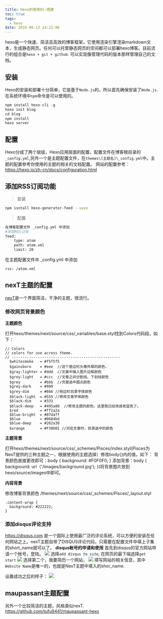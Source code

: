 ```yaml
---
title: Hexo的使用01-搭建
toc: true
tags:
  - hexo
date: 2016-06-13 14:22:06
---
```


hexo是一个快速、简洁且高效的博客框架，它使用渲染引擎渲染markdown文本，生成静态网页。任何可以托管静态网页的空间都可以部署hexo博客。目前流行的组合是`hexo + git + github`. 可以实现像管理代码的版本那样管理自己的文档。

<!-- more -->

## 安装

Hexo的安装和部署十分简单，它是基于`Node.js`的，所以首先确保安装了`Node.js`.在系统环境中`npm`命令是可以使用的。

```js
npm install hexo-cli -g
hexo init blog
cd blog
npm install
hexo server
```

## 配置

Hexo分成了两个层级，Hexo应用层面的配置，配置文件在博客根目录的`_config.yml`,另外一个是主题配置文件，在`themes\[主题名]\_config.yml`中。主题的配置参考你使用的主题的相关的文档配置。
网站的配置参考：https://hexo.io/zh-cn/docs/configuration.html

## 添加RSS订阅功能

>安装
``` bash
npm isntall hexo-generator-feed --save
```
>配置
```bash
在博客配置文件 _config.yml 中添加
#添加RSS订阅
feed:
	type: atom
	path: atom.xml
	limit: 20
```
在主题配置文件中 _config.yml 中添加
```bash
rss: /atom.xml
```

## nexT主题的配置

[nexT](http://theme-next.iissnan.com/getting-started.html)是一个界面简洁，干净的主题，很流行。

### 修改网页背景颜色

**主题颜色**

打开hexo/themes/next/source/css/_variables/base.styl找到Colors代码段，如下：
```
// Colors
// colors for use across theme.
// --------------------------------------------------
  $whitesmoke   = #f5f5f5
  $gainsboro    = #eee  //这个是边栏头像外框的颜色，
  $gray-lighter = #ddd  //文章中插入图片边框颜色
  $grey-light   = #ccc  //文章之间分割线、下划线颜色
  $grey         = #bbb  //页面选中圆点颜色
  $grey-dark    = #999
  $grey-dim     = #666 //侧边栏目录字体颜色
  $black-light  = #555 //修改文章字体颜色
  $black-dim    = #333
  $black-deep   = #495a80  //修改主题的颜色，这里我已经改成老蓝色了。
  $red          = #ff2a2a
  $blue-bright  = #87daff
  $blue         = #0684bd
  $blue-deep    = #262a30
  $orange       = #F39D01 //浏览文章时，目录选中的颜色
```

**主题背景**

打开hexo/themes/next/source/css/_schemes/Pisces/index.styl(Pisces为NexT提供的三种主题之一，根据使用的主题选择）修改body{}内的值，如下：
背景颜色直接更改即可：body { background: #F0F0F0; }
添加背景：body { background: url（'/images/background.jpg'); }(将背景图片放到hexo/source/images中即可。

**内容背景**

修改博客背景颜色
/themes/next/source/css/_schemes/Pisces/_layout.styl
```
.content-wrap {
  background: #222222;
}
```

### 添加disqus评论支持

https://disqus.com 是一个国际上使用最广泛的评论系统，可以方便的安装在任何网站之上。nexT主题自带了DISQUS评论代码，只需要在配置文件中填上子集的short_name就可以了。
**disqus帐号的申请和使用**
首先到disqus的官方网站申请一个帐号，登陆。
![](2017-05-02_195454.png)
选择`add disqus to site`, 在网页的最下端选择`get start`
![](2017-05-02_195700.png)
选择第二个，我要简历一个网站，
![](2017-05-02_195752.png)
填写网站的相关信息，其中`Website Name`是唯一的，也就是NexT主题中填入的shor_name.

设置成功之后的样子：
![](2017-05-02_195947.png)


## maupassant主题配置

另外一个比较简洁的主题，风格类似nexT.
https://github.com/tufu9441/maupassant-hexo
